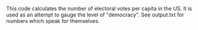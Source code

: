 This code calculates the number of electoral votes per capita in the US.
It is used as an attempt to gauge the level of "democracy".
See output.txt for numbers which speak for themselves. 